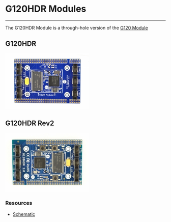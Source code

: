 # G120HDR Modules
---
The G120HDR Module is a through-hole version of the [G120 Module](../core/g120.md)

## G120HDR

![G120 HDR Module](images/g120hdr-top.jpg)

## G120HDR Rev2

![G120 HDR Module](images/g120hdr-rev2-top.jpg)

### Resources

* [Schematic](http://files.ghielectronics.com/downloads/Schematics/Systems/G120HDR%20Module%20Rev%202.0%20Schematic.pdf)

